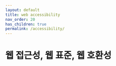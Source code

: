 ```yaml
---
layout: default
title: web accessibility
nav_order: 20
has_children: true
permalink: /accessibility/
---
```


# 웹 접근성, 웹 표준, 웹 호환성